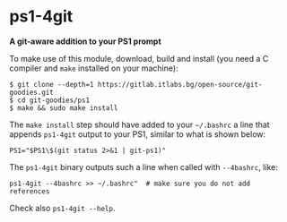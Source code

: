 
# ps1-4git
**A git-aware addition to your PS1 prompt**

To make use of this module, download, build and install (you need a C compiler and ``make`` installed on your machine):
```
$ git clone --depth=1 https://gitlab.itlabs.bg/open-source/git-goodies.git
$ cd git-goodies/ps1
$ make && sudo make install
```

The ``make install`` step should have added to your ``~/.bashrc`` a line that appends ``ps1-4git`` output to your PS1, similar to what is shown below:

```
PS1="$PS1\$(git status 2>&1 | git-ps1)"
```

The ``ps1-4git`` binary outputs such a line when called with ``--4bashrc``, like:

```
ps1-4git --4bashrc >> ~/.bashrc"  # make sure you do not add references
```

Check also ``ps1-4git --help``.
